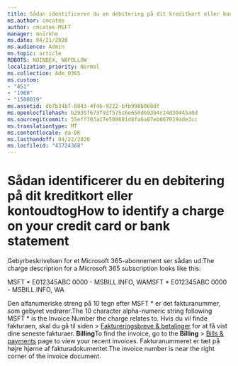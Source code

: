 ```yaml
---
title: Sådan identificerer du en debitering på dit kreditkort eller kontoudtog
ms.author: cmcatee
author: cmcatee-MSFT
manager: mnirkhe
ms.date: 04/21/2020
ms.audience: Admin
ms.topic: article
ROBOTS: NOINDEX, NOFOLLOW
localization_priority: Normal
ms.collection: Adm_O365
ms.custom:
- "451"
- "1960"
- "1500019"
ms.assetid: db7b34b7-0843-4f4b-9222-bfb998b860df
ms.openlocfilehash: b2935f673f93f575c6e658d693b4c24d30445a0d
ms.sourcegitcommit: 55eff703a17e500681d8fa6a87eb067019ade3cc
ms.translationtype: MT
ms.contentlocale: da-DK
ms.lasthandoff: 04/22/2020
ms.locfileid: "43724368"
---
```

# <a name="how-to-identify-a-charge-on-your-credit-card-or-bank-statement"></a><span data-ttu-id="668f7-102">Sådan identificerer du en debitering på dit kreditkort eller kontoudtog</span><span class="sxs-lookup"><span data-stu-id="668f7-102">How to identify a charge on your credit card or bank statement</span></span>

<span data-ttu-id="668f7-103">Gebyrbeskrivelsen for et Microsoft 365-abonnement ser sådan ud:</span><span class="sxs-lookup"><span data-stu-id="668f7-103">The charge description for a Microsoft 365 subscription looks like this:</span></span>
  
<span data-ttu-id="668f7-104">MSFT \* E012345ABC 0000 - MSBILL.INFO, WA</span><span class="sxs-lookup"><span data-stu-id="668f7-104">MSFT \* E012345ABC 0000 - MSBILL.INFO, WA</span></span>
  
<span data-ttu-id="668f7-105">Den alfanumeriske streng på 10 tegn efter MSFT \* er det fakturanummer, som gebyret vedrører.</span><span class="sxs-lookup"><span data-stu-id="668f7-105">The 10 character alpha-numeric string following MSFT \* is the Invoice Number the charge relates to.</span></span> <span data-ttu-id="668f7-106">Hvis du vil finde fakturaen, skal du gå til siden \> [Faktureringsbreve & betalinger](https://go.microsoft.com/fwlink/p/?linkid=848039) for at få vist dine seneste fakturaer. **Billing**</span><span class="sxs-lookup"><span data-stu-id="668f7-106">To find the invoice, go to the **Billing** \> [Bills & payments](https://go.microsoft.com/fwlink/p/?linkid=848039) page to view your recent invoices.</span></span> <span data-ttu-id="668f7-107">Fakturanummeret er tæt på højre hjørne af fakturadokumentet.</span><span class="sxs-lookup"><span data-stu-id="668f7-107">The invoice number is near the right corner of the invoice document.</span></span>